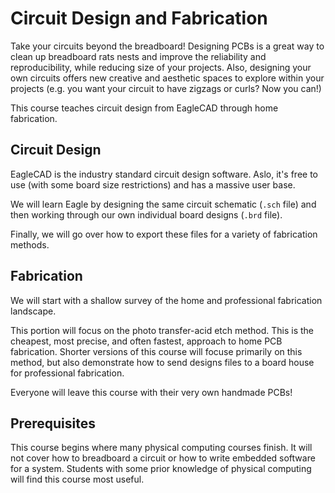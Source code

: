 # Circuit Design and Fabrication
Take your circuits beyond the breadboard! Designing PCBs is a great way to clean up breadboard rats nests and improve the reliability and reproducibility, while reducing size of your projects. Also, designing your own circuits offers new creative and aesthetic spaces to explore within your projects (e.g. you want your circuit to have zigzags or curls? Now you can!) 

This course teaches circuit design from EagleCAD through home fabrication.

## Circuit Design
EagleCAD is the industry standard circuit design software. Aslo, it's free to use (with some board size restrictions) and has a massive user base. 

We will learn Eagle by designing the same circuit schematic (``.sch`` file) and then working through our own individual board designs (``.brd`` file).

Finally, we will go over how to export these files for a variety of fabrication methods.

## Fabrication
We will start with a shallow survey of the home and professional fabrication landscape.

This portion will focus on the photo transfer-acid etch method. This is the cheapest, most precise, and often fastest, approach to home PCB fabrication. Shorter versions of this course will focuse primarily on this method, but also demonstrate how to send designs files to a board house for professional fabrication.

Everyone will leave this course with their very own handmade PCBs!  

## Prerequisites
This course begins where many physical computing courses finish. It will not cover how to breadboard a circuit or how to write embedded software for a system. Students with some prior knowledge of physical computing will find this course most useful.
